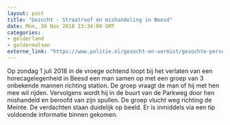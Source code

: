 ```yaml
---
layout: post
title: "Gezocht - Straatroof en mishandeling in Beesd"
date: Mon, 26 Nov 2018 13:34:00 GMT
categories: 
- gelderland 
- geldermalsen 
externe_link: "https://www.politie.nl/gezocht-en-vermist/gezochte-personen/2018/november/02-oon/gld1/straatroof-en-mishandeling-in-beesd.html"
---
```


Op zondag 1 juli 2018 in de vroege ochtend loopt bij het verlaten van een horecagelegenheid in Beesd een man samen op met een groep van 3 onbekende mannen richting station. De groep vraagt de man of hij met hen mee wil rijden. Vervolgens wordt hij in de buurt van de Parkweg door hen mishandeld en beroofd van zijn spullen. De groep vlucht weg richting de Meinte. De verdachten staan duidelijk op beeld. Er is inmiddels via een tip voldoende informatie binnen gekomen.
